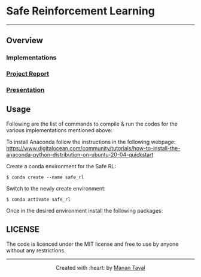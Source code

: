 # Safe Reinforcement Learning

***

## Overview


### Implementations 



### [Project Report]()

### [Presentation]()

## Usage

Following are the list of commands to compile \& run the codes for the various implementations mentioned above:

To install Anaconda follow the instructions in the following webpage:  
https://www.digitalocean.com/community/tutorials/how-to-install-the-anaconda-python-distribution-on-ubuntu-20-04-quickstart

Create a conda environment for the Safe RL:  
```
$ conda create --name safe_rl  
```
Switch to the newly create environment:  
```
$ conda activate safe_rl  
```

Once in the desired environment install the following packages:

## LICENSE

The code is licenced under the MIT license and free to use by anyone without any restrictions.

***

<p align='center'>Created with :heart: by <a href="https://github.com/tayalmanan28">Manan Tayal</a> </p>
